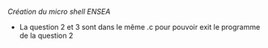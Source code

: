 *Création du micro shell ENSEA*

- La question 2 et 3 sont dans le même .c pour pouvoir exit le programme de la question 2
